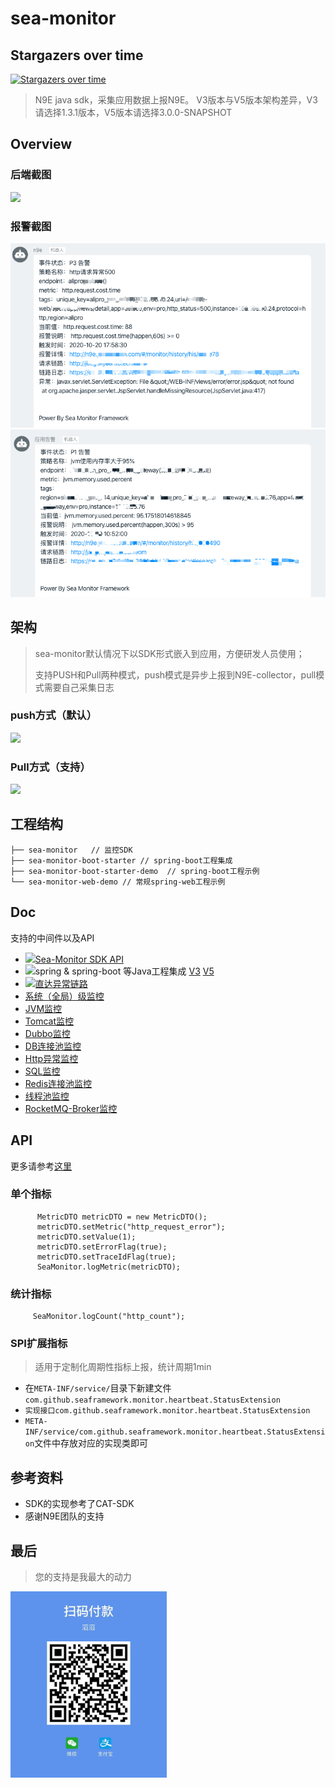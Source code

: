 # sea-monitor

## Stargazers over time

[![Stargazers over time](https://starchart.cc/seaframework/sea-monitor-all.svg)](https://starchart.cc/seaframework/sea-monitor-all)

> N9E java sdk，采集应用数据上报N9E。 V3版本与V5版本架构差异，V3请选择1.3.1版本，V5版本请选择3.0.0-SNAPSHOT

## Overview

### 后端截图

![](doc/img/overview.png)

### 报警截图

![](doc/img/screenshot.png)
![](doc/img/screenshot2.png)

## 架构

> sea-monitor默认情况下以SDK形式嵌入到应用，方便研发人员使用；
>
> 支持PUSH和Pull两种模式，push模式是异步上报到N9E-collector，pull模式需要自己采集日志

### push方式（默认）

![](doc/img/sea-monitor-arch-1.png)

### Pull方式（支持）

![](doc/img/sea-monitor-arch-2.png)

## 工程结构

````
├── sea-monitor   // 监控SDK
├── sea-monitor-boot-starter // spring-boot工程集成
├── sea-monitor-boot-starter-demo  // spring-boot工程示例
└── sea-monitor-web-demo // 常规spring-web工程示例
````

## Doc

支持的中间件以及API

- ![](doc/img/hot.png)[Sea-Monitor SDK API](doc/api.md)
- ![](doc/img/hot.png)spring & spring-boot 等Java工程集成 [V3](doc/project.md) [V5](doc/project.v5.md)
- ![](doc/img/hot.png)[直达异常链路](doc/trace.md)
- [系统（全局）级监控](doc/system.md)
- [JVM监控](doc/jvm.md)
- [Tomcat监控](doc/tomcat.md)
- [Dubbo监控](doc/dubbo.md)
- [DB连接池监控](doc/db.md)
- [Http异常监控](doc/http.md)
- [SQL监控](doc/mybatis.md)
- [Redis连接池监控](doc/redis.md)
- [线程池监控](doc/threadPool.md)
- [RocketMQ-Broker监控](doc/rocketmq.md)

## API

更多请参考[这里](doc/api.md)

### 单个指标

````  
      MetricDTO metricDTO = new MetricDTO();
      metricDTO.setMetric("http_request_error");
      metricDTO.setValue(1);
      metricDTO.setErrorFlag(true);
      metricDTO.setTraceIdFlag(true);
      SeaMonitor.logMetric(metricDTO);
````

### 统计指标

````
     SeaMonitor.logCount("http_count");
````

### SPI扩展指标

> 适用于定制化周期性指标上报，统计周期1min

- 在`META-INF/service/`目录下新建文件`com.github.seaframework.monitor.heartbeat.StatusExtension`
- `实现接口com.github.seaframework.monitor.heartbeat.StatusExtension`
- `META-INF/service/com.github.seaframework.monitor.heartbeat.StatusExtension`文件中存放对应的实现类即可

## 参考资料

- SDK的实现参考了CAT-SDK
- 感谢N9E团队的支持

## 最后

> 您的支持是我最大的动力

 <img src="doc/img/spy_pay_all.jpeg" alt="drawing" style="width:250px;"/>


